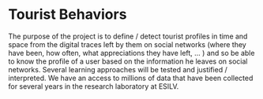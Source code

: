 # Tourist Behaviors
The purpose of the project is to define / detect tourist profiles in time and space from the digital traces left by them on social networks (where they have been, how often, what appreciations they have left, ... ) and so be able to know the profile of a user based on the information he leaves on social networks. Several learning approaches will be tested and justified / interpreted. We have an access to millions of data that have been collected for several years in the research laboratory at ESILV.

